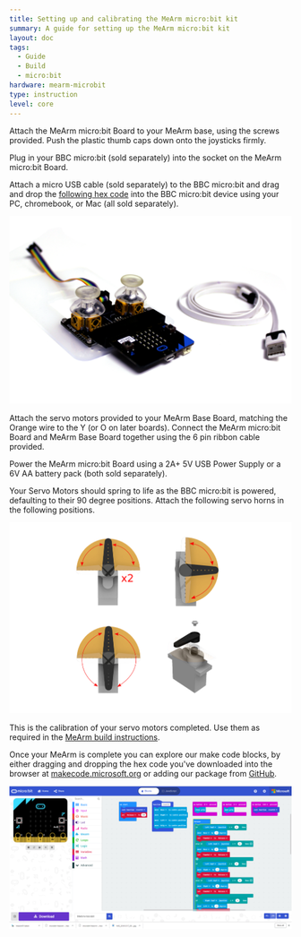 ```yaml
---
title: Setting up and calibrating the MeArm micro:bit kit
summary: A guide for setting up the MeArm micro:bit kit
layout: doc
tags:
  - Guide
  - Build
  - micro:bit
hardware: mearm-microbit
type: instruction
level: core
---
```


Attach the MeArm micro:bit Board to your MeArm base, using the screws provided. Push the plastic thumb caps down onto the joysticks firmly.

Plug in your BBC micro:bit (sold separately) into the socket on the MeArm micro:bit Board.

Attach a micro USB cable (sold separately) to the BBC micro:bit and drag and drop the [following hex code](http://downloads.mearm.com/MeArm/MeArm-microbit.hex) into the BBC micro:bit device using your PC, chromebook, or Mac (all sold separately). 

![](/assets/docs/mearm-microbit-setup/microbitsetup.jpg)

Attach the servo motors provided to your MeArm Base Board, matching the Orange wire to the Y (or O on later boards). Connect the MeArm micro:bit Board and MeArm Base Board together using the 6 pin ribbon cable provided.

Power the MeArm micro:bit Board using a 2A+ 5V USB Power Supply or a 6V AA battery pack (both sold separately).

Your Servo Motors should spring to life as the BBC micro:bit is powered, defaulting to their 90 degree positions. Attach the following servo horns in the following positions.

![](/assets/docs/mearm-microbit-setup/Servoset.png)

This is the calibration of your servo motors completed. Use them as required in the [MeArm build instructions](https://learn.mime.co.uk/docs/building-the-mearm-v3).

Once your MeArm is complete you can explore our make code blocks, by either dragging and dropping the hex code you've downloaded into the browser at [makecode.microsoft.org](https://makecode.microsoft.org/#editor) or adding our package from [GitHub](https://github.com/MeArm/pxt-microbit-mearm).

![](/assets/docs/mearm-microbit-setup/Code5.png)


